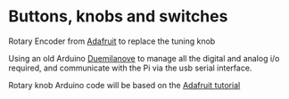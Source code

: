 Buttons, knobs and switches
===========================

Rotary Encoder from [Adafruit](https://www.adafruit.com/product/377) to replace the tuning knob

Using an old Arduino [Duemilanove](https://www.arduino.cc/en/Main/ArduinoBoardDuemilanove) to manage all the digital and analog i/o required, and communicate with the Pi via the usb serial interface.

Rotary knob Arduino code will be based on the [Adafruit tutorial](https://learn.adafruit.com/trinket-usb-volume-knob/add-a-mute-button)

